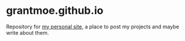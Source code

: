 # grantmoe.github.io

Repository for [my personal site](https://www.grantmoe.com "My page"), a place to post my projects and maybe write about them.
